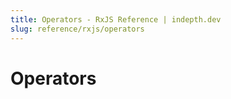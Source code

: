 ```yaml
---
title: Operators - RxJS Reference | indepth.dev
slug: reference/rxjs/operators
---
```


# Operators
